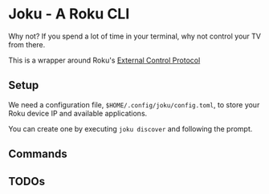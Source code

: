 # Joku - A Roku CLI
Why not? If you spend a lot of time in your terminal, why not control your TV from there.

This is a wrapper around Roku's [External Control Protocol](https://developer.roku.com/docs/developer-program/dev-tools/external-control-api.md)

## Setup
We need a configuration file, `$HOME/.config/joku/config.toml`, to store your Roku device IP and available applications.

You can create one by executing `joku discover` and following the prompt.

## Commands
## TODOs
